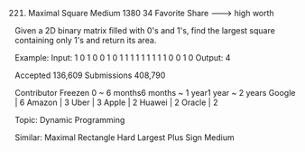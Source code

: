 221. Maximal Square
Medium 1380 34 Favorite Share ---> high worth

Given a 2D binary matrix filled with 0's and 1's, find the largest square containing only 1's and return its area.

Example:
Input: 
1 0 1 0 0
1 0 1 1 1
1 1 1 1 1
1 0 0 1 0
Output: 4

Accepted 136,609
Submissions 408,790

Contributor Freezen
0 ~ 6 months6 months ~ 1 year1 year ~ 2 years
Google | 6 Amazon | 3 Uber | 3 Apple | 2 Huawei | 2 Oracle | 2

Topic: Dynamic Programming

Similar:
Maximal Rectangle Hard
Largest Plus Sign Medium
